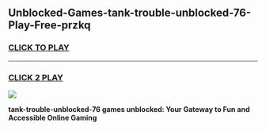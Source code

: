 
## Unblocked-Games-tank-trouble-unblocked-76-Play-Free-przkq
<h3>
<a href="https://premium76.site?title=tank-trouble-unblocked-76&ref=20M">CLICK TO PLAY</a></h3>
<hr>

<h3>
<a href="https://premium76.site?title=tank-trouble-unblocked-76&ref=20M">CLICK 2 PLAY</a>
  
</h3>

<a href="https://premium76.site?title=tank-trouble-unblocked-76&ref=19M"><img src="https://clearcache.store/games.png"></a>


**tank-trouble-unblocked-76 games unblocked: Your Gateway to Fun and Accessible Online Gaming**
